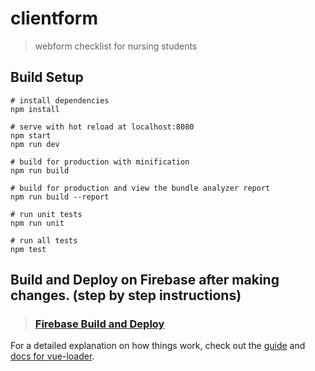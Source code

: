 # clientform

> webform checklist for nursing students

## Build Setup

```
# install dependencies
npm install

# serve with hot reload at localhost:8080
npm start
npm run dev

# build for production with minification
npm run build

# build for production and view the bundle analyzer report
npm run build --report

# run unit tests
npm run unit

# run all tests
npm test
```

## Build and Deploy on Firebase after making changes. (step by step instructions)
>### [Firebase Build and Deploy](https://docs.google.com/document/d/1oxgi9eY36kvmidO-0UprooUkGOlniAJDhg6iFwg8lkw/edit?usp=sharing "Firebase Build and Deploy")


For a detailed explanation on how things work, check out the [guide](http://vuejs-templates.github.io/webpack/) and [docs for vue-loader](http://vuejs.github.io/vue-loader).
